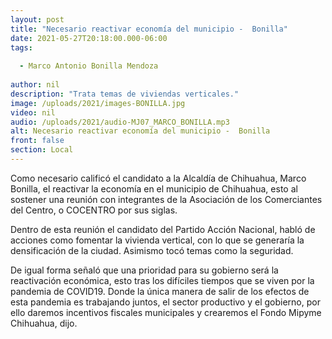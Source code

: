 ```yaml
---
layout: post
title: "Necesario reactivar economía del municipio -  Bonilla"
date: 2021-05-27T20:18:00.000-06:00
tags:
  
  - Marco Antonio Bonilla Mendoza
  
author: nil
description: "Trata temas de viviendas verticales."
image: /uploads/2021/images-BONILLA.jpg
video: nil
audio: /uploads/2021/audio-MJ07_MARCO_BONILLA.mp3
alt: Necesario reactivar economía del municipio -  Bonilla
front: false
section: Local
---
```


Como necesario calificó el candidato a la Alcaldía de Chihuahua, Marco Bonilla, el reactivar la economía en el municipio de Chihuahua, esto al sostener una reunión con integrantes de la Asociación de los Comerciantes del Centro, o COCENTRO por sus siglas.

Dentro de esta reunión el candidato del Partido Acción Nacional, habló de acciones como fomentar la vivienda vertical, con lo que se generaría la densificación de la ciudad. Asimismo tocó temas como la seguridad.

De igual forma señaló que una prioridad para su gobierno será la reactivación económica, esto tras los difíciles tiempos que se viven por la pandemia de COVID19. Donde la única manera de salir de los efectos de esta pandemia es trabajando juntos, el sector productivo y el gobierno, por ello daremos incentivos fiscales municipales y crearemos el Fondo Mipyme Chihuahua, dijo.
